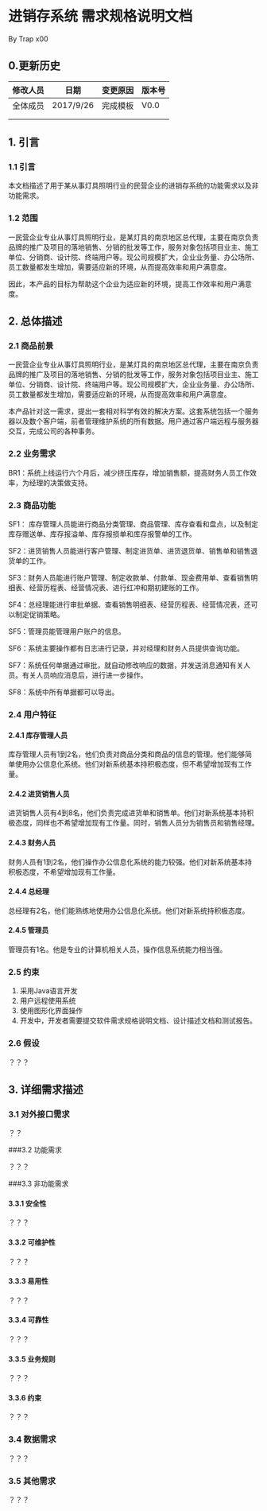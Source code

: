 # 进销存系统 需求规格说明文档

By Trap x00

## 0.更新历史

| 修改人员 | 日期        | 变更原因 | 版本号  |
| ---- | --------- | ---- | ---- |
| 全体成员 | 2017/9/26 | 完成模板 | V0.0 |
|      |           |      |      |
|      |           |      |      |

## 1. 引言

### 1.1 引言

本文档描述了用于某从事灯具照明行业的民营企业的进销存系统的功能需求以及非功能需求。

### 1.2 范围

一民营企业专业从事灯具照明行业，是某灯具的南京地区总代理，主要在南京负责品牌的推广及项目的落地销售、分销的批发等工作，服务对象包括项目业主、施工单位、分销商、设计院、终端用户等。现公司规模扩大，企业业务量、办公场所、员工数量都发生增加，需要适应新的环境，从而提高效率和用户满意度。

因此，本产品的目标为帮助这个企业为适应新的环境，提高工作效率和用户满意度。

## 2. 总体描述

### 2.1 商品前景

一民营企业专业从事灯具照明行业，是某灯具的南京地区总代理，主要在南京负责品牌的推广及项目的落地销售、分销的批发等工作，服务对象包括项目业主、施工单位、分销商、设计院、终端用户等。现公司规模扩大，企业业务量、办公场所、员工数量都发生增加，需要适应新的环境，从而提高效率和用户满意度。

本产品针对这一需求，提出一套相对科学有效的解决方案。这套系统包括一个服务器以及数个客户端，前者管理维护系统的所有数据。用户通过客户端远程与服务器交互，完成公司的各种事务。

### 2.2 业务需求

BR1：系统上线运行六个月后，减少挤压库存，增加销售额，提高财务人员工作效率，为经理的决策做支持。

### 2.3 商品功能

SF1： 库存管理人员能进行商品分类管理、商品管理、库存查看和盘点，以及制定库存赠送单、库存报溢单、库存报损单和库存报警单的工作。

SF2：进货销售人员能进行客户管理、制定进货单、进货退货单、销售单和销售退货单的工作。

SF3：财务人员能进行账户管理、制定收款单、付款单、现金费用单、查看销售明细表、经营历程表、经营情况表、进行红冲和期初建账的工作。

SF4：总经理能进行审批单据、查看销售明细表、经营历程表、经营情况表，还可以制定促销策略。

SF5：管理员能管理用户账户的信息。

SF6：系统主要操作都有日志进行记录，并对经理和财务人员提供查询功能。

SF7：系统任何单据通过审批，就自动修改响应的数据，并发送消息通知有关人员。有关人员响应消息后，进行进一步操作。

SF8：系统中所有单据都可以导出。

### 2.4 用户特征

#### 2.4.1 库存管理人员

库存管理人员有1到2名，他们负责对商品分类和商品的信息的管理。他们能够简单使用办公信息化系统。他们对新系统基本持积极态度，但不希望增加现有工作量。

#### 2.4.2 进货销售人员

进货销售人员有4到8名，他们负责完成进货单和销售单。他们对新系统基本持积极态度，同样也不希望增加现有工作量。同时，销售人员分为销售员和销售经理。

#### 2.4.3 财务人员

财务人员有1到2名，他们操作办公信息化系统的能力较强。他们对新系统基本持积极态度，不希望增加现有工作量。

#### 2.4.4 总经理

总经理有2名，他们能熟练地使用办公信息化系统。他们对新系统持积极态度。

#### 2.4.5 管理员

管理员有1名。他是专业的计算机相关人员，操作信息系统能力相当强。

### 2.5 约束

1. 采用Java语言开发
2. 用户远程使用系统
3. 使用图形化界面操作
4. 开发中，开发者需要提交软件需求规格说明文档、设计描述文档和测试报告。

### 2.6 假设

？？？

## 3. 详细需求描述

### 3.1 对外接口需求

？？

###3.2 功能需求

？？？

###3.3  非功能需求

#### 3.3.1 安全性

？？？

#### 3.3.2 可维护性

？？？

#### 3.3.3 易用性

？？？

#### 3.3.4 可靠性

？？？

#### 3.3.5 业务规则

？？？

#### 3.3.6 约束

？？？

### 3.4 数据需求

？？？

### 3.5 其他需求

？？？